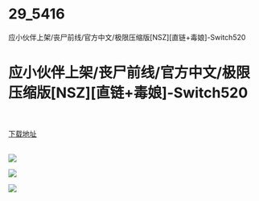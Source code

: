 # 29_5416
应小伙伴上架/丧尸前线/官方中文/极限压缩版[NSZ][直链+毒娘]-Switch520
# 应小伙伴上架/丧尸前线/官方中文/极限压缩版[NSZ][直链+毒娘]-Switch520
 <br/></br>
[下载地址](https://www.switch520.cc/article/5416 "下载地址")
<br/></br>

<p><span><strong><img src="https://ae01.alicdn.com/kf/U98d93682cc37427890d43e3539b2e50an.jpg"></strong></span></p>
<p><span><strong><img src="https://ae01.alicdn.com/kf/U59d9d3e565744e61a0ec17e879a350f6f.jpg"></strong></span></p>
<p><span><strong><img src="https://ae01.alicdn.com/kf/U8998f201701342a3bf7b0d76cd17ef171.jpg"></strong></span></p>
<p></p>
<p></p>
<p></p>
